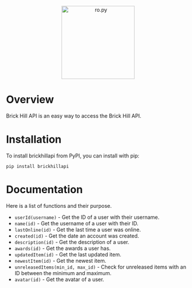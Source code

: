 <p align="center" width="100%">
    <img src="https://media.discordapp.net/attachments/521031779818143744/921826581360558080/brickhillapi.png?width=1202&height=500" alt="ro.py" height="200em" />
    <br />
</p>

# Overview
Brick Hill API is an easy way to access the Brick Hill API. 

# Installation
To install brickhillapi from PyPI, you can install with pip:
```
pip install brickhillapi
```
# Documentation
Here is a list of functions and their purpose.
- `userId(username)` - Get the ID of a user with their username.
- `name(id)` - Get the username of a user with their ID.
- `lastOnline(id)` - Get the last time a user was online.
- `created(id)` - Get the date an account was created.
- `description(id)` - Get the description of a user.
- `awards(id)` - Get the awards a user has.
- `updatedItem(id)` - Get the last updated item.
- `newestItem(id)` - Get the newest item.
- `unreleasedItems(min_id, max_id)` - Check for unreleased items with an ID between the minimum and maximum.
- `avatar(id)` - Get the avatar of a user.
